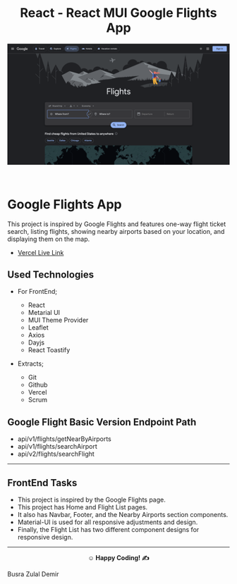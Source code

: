 <center><h1> React - React MUI Google Flights App</h1></center>

![Flights](flights.png)

<br>

# Google Flights App

This project is inspired by Google Flights and features one-way flight ticket search, listing flights, showing nearby airports based on your location, and displaying them on the map.

- [Vercel Live Link](https://google-flights-app.vercel.app/)

## Used Technologies

- For FrontEnd;

  - React
  - Metarial UI
  - MUI Theme Provider
  - Leaflet
  - Axios
  - Dayjs
  - React Toastify
    <br>

- Extracts;
  - Git
  - Github
  - Vercel
  - Scrum

## Google Flight Basic Version Endpoint Path

- api/v1/flights/getNearByAirports
- api/v1/flights/searchAirport
- api/v2/flights/searchFlight

---

## FrontEnd Tasks

- This project is inspired by the Google Flights page.
- This project has Home and Flight List pages.
- It also has Navbar, Footer, and the Nearby Airports section components.
- Material-UI is used for all responsive adjustments and design.
- Finally, the Flight List has two different component designs for responsive design.

---

**<p align="center">&#9786; Happy Coding! &#9997;</p>**

<p>Busra Zulal Demir</p>
